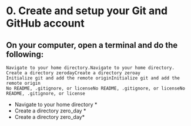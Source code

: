# 0. Create and setup your Git and GitHub account 
## On your computer, open a terminal and do the following:

~~~~
Navigate to your home directory.Navigate to your home directory.
Create a directory zerodayCreate a directory zeroay
Initialize git and add the remote originInitialize git and add the remote origin
No README, .gitignore, or licenseNo README, .gitignore, or licenseNo README, .gitignore, or license
~~~~
* Navigate to your home directory *
* Create a directory zero_day *
* Create a directory zero_day*



